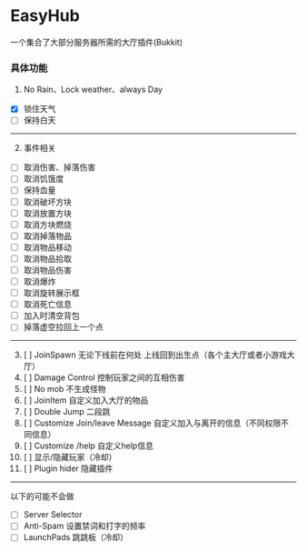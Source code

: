 # EasyHub
一个集合了大部分服务器所需的大厅插件(Bukkit)

### 具体功能
1. No Rain、Lock weather、always Day 
- [x] 锁住天气
- [ ] 保持白天
---
2. 事件相关
- [ ] 取消伤害、掉落伤害
- [ ] 取消饥饿度
- [ ] 保持血量
- [ ] 取消破坏方块
- [ ] 取消放置方块
- [ ] 取消方块燃烧
- [ ] 取消掉落物品
- [ ] 取消物品移动
- [ ] 取消物品拾取
- [ ] 取消物品伤害
- [ ] 取消爆炸
- [ ] 取消旋转展示框
- [ ] 取消死亡信息
- [ ] 加入时清空背包
- [ ] 掉落虚空拉回上一个点
---
3. [ ] JoinSpawn 无论下线前在何处 上线回到出生点（各个主大厅或者小游戏大厅）
4. [ ] Damage Control 控制玩家之间的互相伤害
5. [ ] No mob 不生成怪物
6. [ ] JoinItem 自定义加入大厅的物品
7. [ ] Double Jump 二段跳
8. [ ] Customize Join/leave Message 自定义加入与离开的信息（不同权限不同信息）
9. [ ] Customize /help 自定义help信息
10.	[ ] 显示/隐藏玩家（冷却）
11.	[ ] Plugin hider 隐藏插件
---
以下的可能不会做
-	[ ] Server Selector
-	[ ] Anti-Spam 设置禁词和打字的频率
-	[ ] LaunchPads 跳跳板（冷却）
